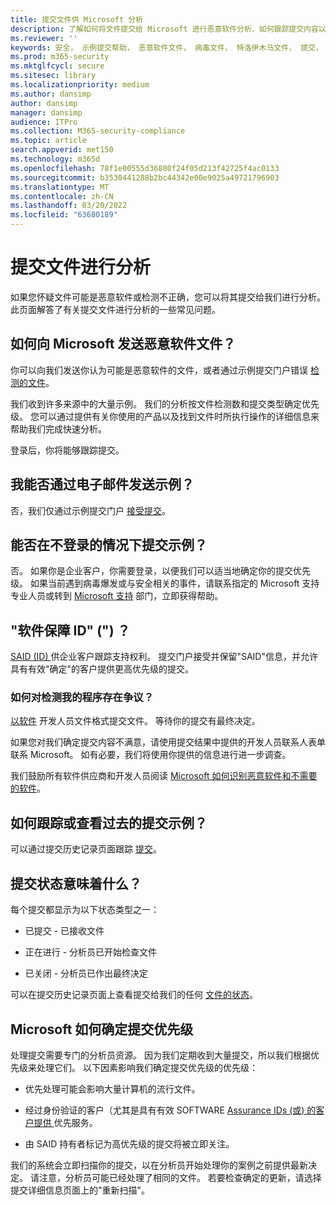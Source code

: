 ```yaml
---
title: 提交文件供 Microsoft 分析
description: 了解如何将文件提交给 Microsoft 进行恶意软件分析、如何跟踪提交内容以及争议检测。
ms.reviewer: ''
keywords: 安全， 示例提交帮助， 恶意软件文件， 病毒文件， 特洛伊木马文件， 提交， 发送到 Microsoft， 提交样本， 病毒， 特洛伊木马， 蠕虫， 未检测， 未检测， 电子邮件， 电子邮件恶意软件， 我认为这是恶意软件， 我认为这是病毒， 我可以在哪里发送病毒， 是这种病毒， MSE， 不检测， 没有签名， 没有检测， 可疑文件， MMPC，Microsoft 恶意软件防护中心，研究人员，分析师，WDSI， 安全智能
ms.prod: m365-security
ms.mktglfcycl: secure
ms.sitesec: library
ms.localizationpriority: medium
ms.author: dansimp
author: dansimp
manager: dansimp
audience: ITPro
ms.collection: M365-security-compliance
ms.topic: article
search.appverid: met150
ms.technology: m365d
ms.openlocfilehash: 78f1e00555d36880f24f05d213f42725f4ac0133
ms.sourcegitcommit: b3530441288b2bc44342e00e9025a49721796903
ms.translationtype: MT
ms.contentlocale: zh-CN
ms.lasthandoff: 03/20/2022
ms.locfileid: "63680189"
---
```

# <a name="submit-files-for-analysis"></a>提交文件进行分析

如果您怀疑文件可能是恶意软件或检测不正确，您可以将其提交给我们进行分析。 此页面解答了有关提交文件进行分析的一些常见问题。

## <a name="how-do-i-send-a-malware-file-to-microsoft"></a>如何向 Microsoft 发送恶意软件文件？

你可以向我们发送你认为可能是恶意软件的文件，或者通过示例提交门户错误 [检测的文件](https://www.microsoft.com/en-us/wdsi/filesubmission)。

我们收到许多来源中的大量示例。 我们的分析按文件检测数和提交类型确定优先级。 您可以通过提供有关你使用的产品以及找到文件时所执行操作的详细信息来帮助我们完成快速分析。

登录后，你将能够跟踪提交。

## <a name="can-i-send-a-sample-by-email"></a>我能否通过电子邮件发送示例？

否，我们仅通过示例提交门户 [接受提交](https://www.microsoft.com/en-us/wdsi/filesubmission)。

## <a name="can-i-submit-a-sample-without-signing-in"></a>能否在不登录的情况下提交示例？

否。 如果你是企业客户，你需要登录，以便我们可以适当地确定你的提交优先级。 如果当前遇到病毒爆发或与安全相关的事件，请联系指定的 Microsoft 支持专业人员或转到 [Microsoft 支持](https://support.microsoft.com/) 部门，立即获得帮助。

## <a name="what-is-the-software-assurance-id-said"></a>"软件保障 ID" (") ？

[SAID (ID) ](https://www.microsoft.com/licensing/licensing-programs/software-assurance-default.aspx)供企业客户跟踪支持权利。 提交门户接受并保留"SAID"信息，并允许具有有效"确定"的客户提供更高优先级的提交。

### <a name="how-do-i-dispute-the-detection-of-my-program"></a>如何对检测我的程序存在争议？

[以软件](https://www.microsoft.com/en-us/wdsi/filesubmission) 开发人员文件格式提交文件。 等待你的提交有最终决定。

如果您对我们确定提交内容不满意，请使用提交结果中提供的开发人员联系人表单联系 Microsoft。 如有必要，我们将使用你提供的信息进行进一步调查。

我们鼓励所有软件供应商和开发人员阅读 [Microsoft 如何识别恶意软件和不需要的软件](criteria.md)。

## <a name="how-do-i-track-or-view-past-sample-submissions"></a>如何跟踪或查看过去的提交示例？

可以通过提交历史记录页面跟踪 [提交](https://www.microsoft.com/en-us/wdsi/submissionhistory)。

## <a name="what-does-the-submission-status-mean"></a>提交状态意味着什么？

每个提交都显示为以下状态类型之一：

* 已提交 - 已接收文件

* 正在进行 - 分析员已开始检查文件

* 已关闭 - 分析员已作出最终决定

可以在提交历史记录页面上查看提交给我们的任何 [文件的状态](https://www.microsoft.com/en-us/wdsi/submissionhistory)。

## <a name="how-does-microsoft-prioritize-submissions"></a>Microsoft 如何确定提交优先级

处理提交需要专门的分析员资源。 因为我们定期收到大量提交，所以我们根据优先级来处理它们。 以下因素影响我们确定提交优先级的优先级：

* 优先处理可能会影响大量计算机的流行文件。

* 经过身份验证的客户（尤其是具有有效 SOFTWARE [Assurance IDs (或) 的客户提供 ](https://www.microsoft.com/licensing/licensing-programs/software-assurance-default.aspx)优先服务。

* 由 SAID 持有者标记为高优先级的提交将被立即关注。

我们的系统会立即扫描你的提交，以在分析员开始处理你的案例之前提供最新决定。 请注意，分析员可能已经处理了相同的文件。 若要检查确定的更新，请选择提交详细信息页面上的"重新扫描"。
